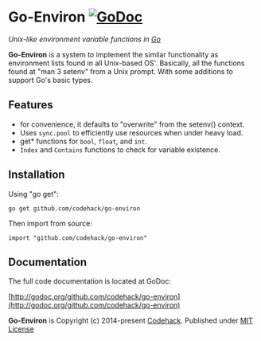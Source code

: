 # Go-Environ [![GoDoc](https://godoc.org/github.com/codehack/go-environ?status.svg)](https://godoc.org/github.com/codehack/go-environ)

*Unix-like environment variable functions in [Go](http://golang.org)*

**Go-Environ** is a system to implement the similar functionality as environment lists found in all Unix-based OS'. Basically, all the functions found at "man 3 setenv" from a Unix prompt. With some additions to support Go's basic types.

## Features

- for convenience, it defaults to "overwrite" from the setenv() context.
- Uses ``sync.pool`` to efficiently use resources when under heavy load.
- get* functions for ``bool``, ``float``, and ``int``.
- ``Index`` and ``Contains`` functions to check for variable existence.

## Installation

Using "go get":

	go get github.com/codehack/go-environ

Then import from source:

	import "github.com/codehack/go-environ"

## Documentation

The full code documentation is located at GoDoc:

[http://godoc.org/github.com/codehack/go-environ](http://godoc.org/github.com/codehack/go-environ)

**Go-Environ** is Copyright (c) 2014-present [Codehack](http://codehack.com).
Published under [MIT License](https://raw.githubusercontent.com/codehack/go-environ/master/LICENSE)



